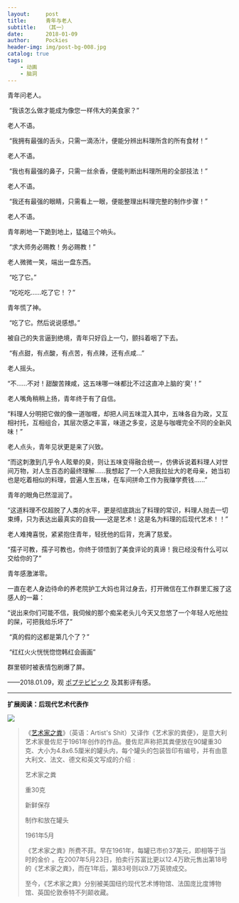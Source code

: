 ```yaml
---
layout:     post
title:      青年与老人
subtitle:   （其一）
date:       2018-01-09
author:     Pockies
header-img: img/post-bg-008.jpg
catalog: true
tags:
    - 动画
    - 脑洞
---
```


青年问老人。

​	“我该怎么做才能成为像您一样伟大的美食家？”

老人不语。

​	“我拥有最强的舌头，只需一滴汤汁，便能分辨出料理所含的所有食材！”

老人不语。

​	“我也有最强的鼻子，只需一丝余香，便能判断出料理所用的全部技法！”

老人不语。

​	“我还有最强的眼睛，只需看上一眼，便能整理出料理完整的制作步骤！”

老人不语。

青年刷地一下跪到地上，猛磕三个响头。

​	“求大师务必赐教！务必赐教！”

老人微微一笑，端出一盘东西。

​	“吃了它。”

​	“吃吃吃......吃了它！？”

青年慌了神。

​	“吃了它。然后说说感想。”

被自己的失言逼到绝境，青年只好舀上一勺，颤抖着咽了下去。

​	“有点甜，有点酸，有点苦，有点辣，还有点咸...”

老人摇头。

​	“不......不对！甜酸苦辣咸，这五味哪一味都比不过这直冲上脑的‘臭’！”

老人嘴角稍稍上扬，青年终于有了自信。

​	“料理人分明把它做的像一道咖喱，却把人间五味混入其中，五味各自为政，又互相衬托，互相组合，其层次感之丰富，味道之多变，这是与咖喱完全不同的全新风味！”

老人点头，青年见状更是来了兴致。

​	“而这刺激到几乎令人眩晕的臭，则让五味变得融合统一，仿佛诉说着料理人对世间万物，对人生百态的最终理解......我想起了一个人把我拉扯大的老母亲，她当初也是吃着相似的料理，尝遍人生五味，在车间拼命工作为我赚学费钱......”

青年的眼角已然湿润了。

​	“这道料理不仅超脱了人类的水平，更是彻底跳出了料理的常识，料理人抛去一切束缚，只为表达出最真实的自我——这是艺术！这是名为料理的后现代艺术！！”

老人难掩喜悦，紧紧抱住青年，轻抚他的后背，充满了慈爱。

​	“孺子可教，孺子可教也，你终于领悟到了美食评论的真谛！我已经没有什么可以交给你的了”

青年感激涕零。

一直在老人身边待命的养老院护工大妈也背过身去，打开微信在工作群里汇报了这感人的一幕：

​	“说出来你们可能不信，我伺候的那个痴呆老头儿今天又忽悠了一个年轻人吃他拉的屎，可把我给乐坏了”

​	“真的假的这都是第几个了？”

​	“红红火火恍恍惚惚韩红会画画”

群里顿时被表情包刷爆了屏。

——2018.01.09，观 [ポプテピピック](http://bgm.tv/subject/212279) 及其影评有感。

---

**扩展阅读：后现代艺术代表作**

![](https://cdn.jsdelivr.net/gh/Pockies/pic/741f9461gy1fnaetdqckxj20u70ju4mk.jpg)

> 《[艺术家之粪](https://zh.wikipedia.org/wiki/%E8%97%9D%E8%A1%93%E5%AE%B6%E4%B9%8B%E7%B3%9E)》（英语：Artist's Shit）又译作《艺术家的粪便》，是意大利艺术家曼佐尼于1961年创作的作品。曼佐尼声称把其粪便放在90罐重30克、大小为4.8x6.5厘米的罐头内，每个罐头的包装皆印有编号，并有由意大利文、法文、德文和英文写成的介绍﹕
>
> 艺术家之粪
>
> 重30克
>
> 新鲜保存
>
> 制作和放在罐头
>
> 1961年5月
>
> 《艺术家之粪》所费不菲。早在1961年，每罐已市价37美元，即相等于当时的金价 。在2007年5月23日，拍卖行苏富比更以12.4万欧元售出第18号的《艺术家之粪》，而在1年后，第83号则以9.7万英镑成交。
>
> 至今，《艺术家之粪》分别被美国纽约现代艺术博物馆、法国庞比度博物馆、英国伦敦泰特不列颠收藏。